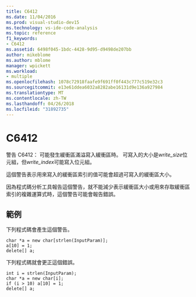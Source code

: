 ```yaml
---
title: C6412
ms.date: 11/04/2016
ms.prod: visual-studio-dev15
ms.technology: vs-ide-code-analysis
ms.topic: reference
f1_keywords:
- C6412
ms.assetid: 6498f045-1bdc-4428-9d95-d9498de207bb
author: mikeblome
ms.author: mblome
manager: wpickett
ms.workload:
- multiple
ms.openlocfilehash: 1078c72918faafe9f691ff0f443c777c519e32c3
ms.sourcegitcommit: e13e61ddea6032a8282abe16131d9e136a927984
ms.translationtype: MT
ms.contentlocale: zh-TW
ms.lasthandoff: 04/26/2018
ms.locfileid: "31892735"
---
```

# <a name="c6412"></a>C6412
警告 C6412： 可能發生緩衝區滿溢寫入緩衝區時。 可寫入的大小是*write_size*位元組，但*write_index*可能寫入位元組。

 這個警告表示用來寫入的緩衝區索引的值可能會超過可寫入的緩衝區大小。

 因為程式碼分析工具報告這個警告，就不能減少表示緩衝區大小或用來存取緩衝區索引的複雜運算式時，這個警告可能會報告錯誤。

## <a name="example"></a>範例
 下列程式碼會產生這個警告。

```
char *a = new char[strlen(InputParam)];
a[10] = 1;
delete[] a;
```

 下列程式碼就會更正這個錯誤。

```
int i = strlen(InputParam);
char *a = new char[i];
if (i > 10) a[10] = 1;
delete[] a;
```